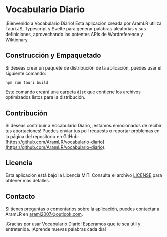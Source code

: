 # Vocabulario Diario

¡Bienvenido a Vocabulario Diario! Esta aplicación creada por AramLR utiliza Tauri.JS, Typescript y Svelte para generar palabras aleatorias y sus definiciones, aprovechando las potentes APIs de Wordreference y Wiktionary.

## Construcción y Empaquetado

Si deseas crear un paquete de distribución de la aplicación, puedes usar el siguiente comando:

```
npm run tauri build
```

Este comando creará una carpeta `dist` que contiene los archivos optimizados listos para la distribución.

## Contribución

Si deseas contribuir a Vocabulario Diario, ¡estamos emocionados de recibir tus aportaciones! Puedes enviar tus pull requests o reportar problemas en la página del repositorio en GitHub: [https://github.com/AramLR/vocabulario-diario](https://github.com/AramLR/vocabulario-diario).

## Licencia

Esta aplicación está bajo la Licencia MIT. Consulta el archivo [LICENSE](./LICENSE) para obtener más detalles.

## Contacto

Si tienes preguntas o comentarios sobre la aplicación, puedes contactar a AramLR en [araml2007@outlook.com](mailto:araml2007@outlook.com).

¡Gracias por usar Vocabulario Diario! Esperamos que te sea útil y entretenida. ¡Aprende nuevas palabras cada día!
